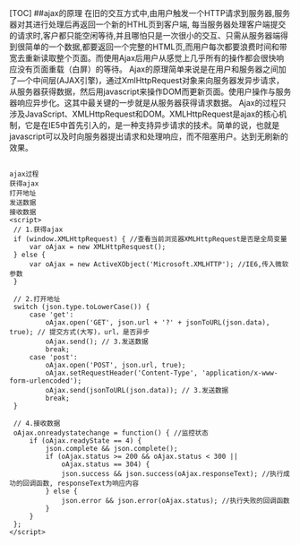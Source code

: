 [TOC]
##ajax的原理
在旧的交互方式中,由用户触发一个HTTP请求到服务器,服务器对其进行处理后再返回一个新的HTHL页到客户端, 每当服务器处理客户端提交的请求时,客户都只能空闲等待,并且哪怕只是一次很小的交互、只需从服务器端得到很简单的一个数据,都要返回一个完整的HTML页,而用户每次都要浪费时间和带宽去重新读取整个页面。而使用Ajax后用户从感觉上几乎所有的操作都会很快响应没有页面重载（白屏）的等待。
Ajax的原理简单来说是在用户和服务器之间加了—个中间层(AJAX引擎)，通过XmlHttpRequest对象来向服务器发异步请求，从服务器获得数据，然后用javascript来操作DOM而更新页面。使用户操作与服务器响应异步化。这其中最关键的一步就是从服务器获得请求数据。
Ajax的过程只涉及JavaScript、XMLHttpRequest和DOM。XMLHttpRequest是ajax的核心机制，它是在IE5中首先引入的，是一种支持异步请求的技术。简单的说，也就是javascript可以及时向服务器提出请求和处理响应，而不阻塞用户。达到无刷新的效果。
```

ajax过程
获得ajax
打开地址
发送数据
接收数据
<script>
 // 1.获得ajax
 if (window.XMLHttpRequest) { //查看当前浏览器XMLHttpRequest是否是全局变量
     var oAjax = new XMLHttpResquest();
 } else {
     var oAjax = new ActiveXObject('Microsoft.XMLHTTP'); //IE6,传入微软参数
 }

 // 2.打开地址
 switch (json.type.toLowerCase()) {
     case 'get':
         oAjax.open('GET', json.url + '?' + jsonToURL(json.data), true); // 提交方式(大写)，url，是否异步
         oAjax.send(); // 3.发送数据
         break;
     case 'post':
         oAjax.open('POST', json.url, true);
         oAjax.setRequestHeader('Content-Type', 'application/x-www-form-urlencoded');
         oAjax.send(jsonToURL(json.data)); // 3.发送数据
         break;
 }

 // 4.接收数据
 oAjax.onreadystatechange = function() { //监控状态
     if (oAjax.readyState == 4) {
         json.complete && json.complete();
         if (oAjax.status >= 200 && oAjax.status < 300 ||
             oAjax.status == 304) {
             json.success && json.success(oAjax.responseText); //执行成功的回调函数, responseText为响应内容
         } else {
             json.error && json.error(oAjax.status); //执行失败的回调函数
         }
     }
 };
</script>
```